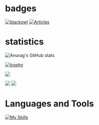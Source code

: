 # badges

[![blackowl](https://img.shields.io/endpoint?url=https%3A%2F%2Fatcoder-badges.now.sh%2Fapi%2Fatcoder%2Fjson%2Fblackowl)](https://atcoder.jp/users/blackowl) [![Articles](https://badgen.org/img/zenn/y_ta/articles?style=plastic)](https://zenn.dev/y_ta)

# statistics

![Anurag's GitHub stats](https://github-readme-stats.vercel.app/api?username=anuraghazra&show_icons=true&theme=transparent)

[![trophy](https://github-profile-trophy.vercel.app/?username=ryo-ma&theme=onedark)](https://github.com/ryo-ma/github-profile-trophy)

![](http://github-profile-summary-cards.vercel.app/api/cards/profile-details?username=balckowl&theme=dracula)

![](http://github-profile-summary-cards.vercel.app/api/cards/repos-per-language?username=balckowl&theme=dracula) ![](http://github-profile-summary-cards.vercel.app/api/cards/most-commit-language?username=balckowl&theme=dracula)

# Languages and Tools

[![My Skills](https://skillicons.dev/icons?i=sass,bootstrap,mui,emotion,javascript,express,typescript,react,nextjs,vue,svelte,vite,prisma,supabase,firebase,mongodb,graphql,postman,jest,vercel&perline=8)](https://skillicons.dev)
